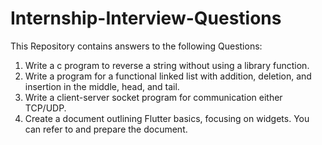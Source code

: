 # Internship-Interview-Questions
This Repository contains answers to the following Questions:
1. Write a c program to reverse a string without using a library function.
2. Write a program for a functional linked list with addition, deletion, and insertion in the
   middle, head, and tail.
3. Write a client-server socket program for communication either TCP/UDP.
4. Create a document outlining Flutter basics, focusing on widgets. You can refer to and
   prepare the document.
